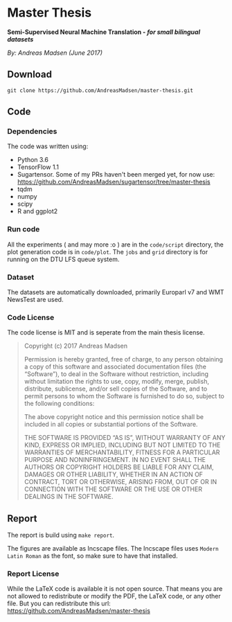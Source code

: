 # Master Thesis
**Semi-Supervised Neural Machine Translation - _for small bilingual datasets_**

_By: Andreas Madsen (June 2017)_

## Download

```shell
git clone https://github.com/AndreasMadsen/master-thesis.git
```

## Code

### Dependencies

The code was written using:
* Python 3.6
* TensorFlow 1.1
* Sugartensor. Some of my PRs haven't been merged yet, for now use: https://github.com/AndreasMadsen/sugartensor/tree/master-thesis
* tqdm
* numpy
* scipy
* R and ggplot2


### Run code

All the experiments ( and may more :o ) are in the `code/script` directory,
the plot generation code is in `code/plot`. The `jobs` and `grid` directory
is for running on the DTU LFS queue system.

### Dataset

The datasets are automatically downloaded, primarily Europarl v7 and
WMT NewsTest are used.

### Code License

The code license is MIT and is seperate from the main thesis license.

> Copyright (c) 2017 Andreas Madsen
>
> Permission is hereby granted, free of charge, to any person obtaining a copy
of this software and associated documentation files (the “Software”), to deal
in the Software without restriction, including without limitation the rights
to use, copy, modify, merge, publish, distribute, sublicense, and/or sell
copies of the Software, and to permit persons to whom the Software is
furnished to do so, subject to the following conditions:
>
> The above copyright notice and this permission notice shall be included in
all copies or substantial portions of the Software.
>
> THE SOFTWARE IS PROVIDED “AS IS”, WITHOUT WARRANTY OF ANY KIND, EXPRESS OR
IMPLIED, INCLUDING BUT NOT LIMITED TO THE WARRANTIES OF MERCHANTABILITY,
FITNESS FOR A PARTICULAR PURPOSE AND NONINFRINGEMENT. IN NO EVENT SHALL THE
AUTHORS OR COPYRIGHT HOLDERS BE LIABLE FOR ANY CLAIM, DAMAGES OR OTHER
LIABILITY, WHETHER IN AN ACTION OF CONTRACT, TORT OR OTHERWISE, ARISING FROM,
OUT OF OR IN CONNECTION WITH THE SOFTWARE OR THE USE OR OTHER DEALINGS IN
THE SOFTWARE.

## Report

The report is build using `make report`.

The figures are available as Incscape files. The Incscape files uses
`Modern Latin Roman` as the font, so make sure to have that installed.

### Report License

While the LaTeX code is available it is not open source. That means you are not
allowed to redistribute or modify the PDF, the LaTeX code, or any other file.
But you can redistribute this url:
https://github.com/AndreasMadsen/master-thesis
